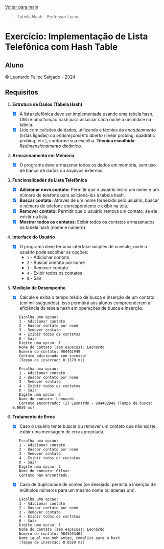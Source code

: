 [Voltar para main](../../tree/main)

> Tabela Hash - Professor Lucas
# Exercício: Implementação de Lista Telefônica com Hash Table

## Aluno

&copy; Leonardo Felipe Salgado - 2024

## Requisitos

1. **Estrutura de Dados (Tabela Hash)**

   - [x] A lista telefônica deve ser implementada usando uma tabela hash. Utilize uma função hash para associar cada nome a um índice na tabela.
   - [x] Lide com colisões de dados, utilizando a técnica de _encadeamento_ (listas ligadas) ou _endereçamento aberto_ (linear probing, quadratic probing, etc.), conforme sua escolha. **Técnica escolhida:** _Redimensionamento dinâmico_.

2. **Armazenamento em Memória**

   - [x] O programa deve armazenar todos os dados em memória, sem uso de banco de dados ou arquivos externos.

3. **Funcionalidades da Lista Telefônica**

   - [x] **Adicionar novo contato:** Permitir que o usuário insira um nome e um número de telefone para adicioná-los à tabela hash.
   - [x] **Buscar contato:** Através de um nome fornecido pelo usuário, buscar o número de telefone correspondente e exibir na tela.
   - [x] **Remover contato:** Permitir que o usuário remova um contato, se ele existir na lista.
   - [x] **Mostrar todos os contatos:** Exibir todos os contatos armazenados na tabela hash (nome e número).

4. **Interface do Usuário**

   - [x] O programa deve ter uma interface simples de console, onde o usuário pode escolher as opções:
     - `1` - Adicionar contato
     - `2` - Buscar contato por nome
     - `3` - Remover contato
     - `4` - Exibir todos os contatos
     - `0` - Sair

5. **Medição de Desempenho**

   - [x] Calcule e exiba o tempo médio de busca e inserção de um contato (em milissegundos). Isso permitirá aos alunos compreenderem a eficiência da tabela hash em operações de busca e inserção.

   ```
      Escolha uma opcao:
      1 - Adicionar contato
      2 - Buscar contato por nome
      3 - Remover contato
      4 - Exibir todos os contatos
      0 - Sair
      Digite uma opcao: 1
      Nome do contato (sem espacos): Leonardo
      Numero do contato: 984402949
      Contato adicionado com sucesso!
      (Tempo de insercao: 0.1170 ms)

      Escolha uma opcao:
      1 - Adicionar contato
      2 - Buscar contato por nome
      3 - Remover contato
      4 - Exibir todos os contatos
      0 - Sair
      Digite uma opcao: 2
      Nome do contato: Leonardo
      Contato encontrado: (1) Leonardo - 984402949 (Tempo de busca: 0.0050 ms)
   ```

6. **Tratamento de Erros**
   - [x] Caso o usuário tente buscar ou remover um contato que não existe, exibir uma mensagem de erro apropriada.

   ```
      Escolha uma opcao:
      1 - Adicionar contato
      2 - Buscar contato por nome
      3 - Remover contato
      4 - Exibir todos os contatos
      0 - Sair
      Digite uma opcao: 2
      Nome do contato: Gilmar
      Contato nao encontrado.
   ```

   - [x] Caso de duplicidade de nomes (se desejado, permita a inserção de múltiplos números para um mesmo nome ou apenas um).

   ```
      Escolha uma opcao:
      1 - Adicionar contato
      2 - Buscar contato por nome
      3 - Remover contato
      4 - Exibir todos os contatos
      0 - Sair
      Digite uma opcao: 1
      Nome do contato (sem espacos): Leonardo
      Numero do contato: 9843463464
      Nome igual nao neh amigo, complica para o hash
      (Tempo de insercao: 0.0580 ms)
   ```
